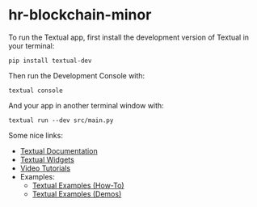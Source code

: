 # hr-blockchain-minor


To run the Textual app, first install the development version of Textual in your terminal:

`pip install textual-dev`

Then run the Development Console with:

`textual console`

And your app in another terminal window with:

`textual run --dev src/main.py`


Some nice links:
- [Textual Documentation](https://textual.textualize.io/)
- [Textual Widgets](https://textual.textualize.io/widget_gallery/)
- [Video Tutorials](https://www.youtube.com/@Textualize)
- Examples:
  - [Textual Examples (How-To)](https://github.com/Textualize/textual/tree/main/docs/examples)
  - [Textual Examples (Demos)](https://github.com/Textualize/textual/tree/main/examples)